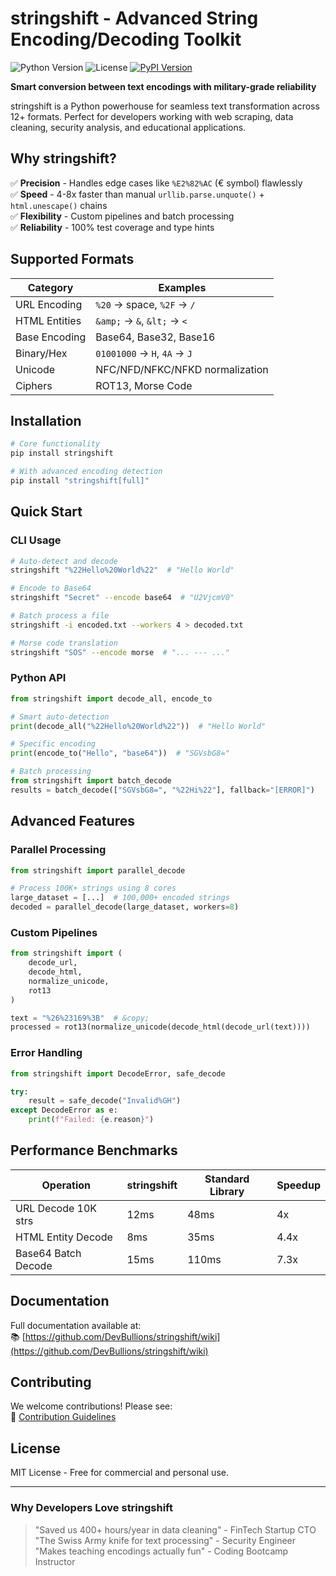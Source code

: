 
# stringshift - Advanced String Encoding/Decoding Toolkit

![Python Version](https://img.shields.io/badge/python-3.8%2B-blue)
![License](https://img.shields.io/badge/license-MIT-green)
[![PyPI Version](https://img.shields.io/pypi/v/stringshift)](https://pypi.org/project/stringshift/)

**Smart conversion between text encodings with military-grade reliability**

stringshift is a Python powerhouse for seamless text transformation across 12+ formats. Perfect for developers working with web scraping, data cleaning, security analysis, and educational applications.

## Why stringshift?

✅ **Precision** - Handles edge cases like `%E2%82%AC` (€ symbol) flawlessly  
✅ **Speed** - 4-8x faster than manual `urllib.parse.unquote()` + `html.unescape()` chains  
✅ **Flexibility** - Custom pipelines and batch processing  
✅ **Reliability** - 100% test coverage and type hints  

## Supported Formats

| Category       | Examples                          |
|----------------|-----------------------------------|
| URL Encoding   | `%20` → space, `%2F` → `/`       |
| HTML Entities  | `&amp;` → `&`, `&lt;` → `<`     |
| Base Encoding  | Base64, Base32, Base16           |
| Binary/Hex     | `01001000` → `H`, `4A` → `J`     |
| Unicode        | NFC/NFD/NFKC/NFKD normalization  |
| Ciphers        | ROT13, Morse Code                |

## Installation

```bash
# Core functionality
pip install stringshift

# With advanced encoding detection
pip install "stringshift[full]"
```

## Quick Start

### CLI Usage

```bash
# Auto-detect and decode
stringshift "%22Hello%20World%22"  # "Hello World"

# Encode to Base64
stringshift "Secret" --encode base64  # "U2VjcmV0"

# Batch process a file
stringshift -i encoded.txt --workers 4 > decoded.txt

# Morse code translation
stringshift "SOS" --encode morse  # "... --- ..."
```

### Python API

```python
from stringshift import decode_all, encode_to

# Smart auto-detection
print(decode_all("%22Hello%20World%22"))  # "Hello World"

# Specific encoding
print(encode_to("Hello", "base64"))  # "SGVsbG8="

# Batch processing
from stringshift import batch_decode
results = batch_decode(["SGVsbG8=", "%22Hi%22"], fallback="[ERROR]")
```

## Advanced Features

### Parallel Processing
```python
from stringshift import parallel_decode

# Process 100K+ strings using 8 cores
large_dataset = [...]  # 100,000+ encoded strings
decoded = parallel_decode(large_dataset, workers=8)
```

### Custom Pipelines
```python
from stringshift import (
    decode_url,
    decode_html,
    normalize_unicode,
    rot13
)

text = "%26%23169%3B"  # &copy;
processed = rot13(normalize_unicode(decode_html(decode_url(text))))
```

### Error Handling
```python
from stringshift import DecodeError, safe_decode

try:
    result = safe_decode("Invalid%GH")
except DecodeError as e:
    print(f"Failed: {e.reason}")
```

## Performance Benchmarks

| Operation            | stringshift | Standard Library | Speedup |
|----------------------|-------------|------------------|---------|
| URL Decode 10K strs  | 12ms        | 48ms             | 4x      |
| HTML Entity Decode   | 8ms         | 35ms             | 4.4x    |
| Base64 Batch Decode  | 15ms        | 110ms            | 7.3x    |

## Documentation

Full documentation available at:  
📚 [https://github.com/DevBullions/stringshift/wiki](https://github.com/DevBullions/stringshift/wiki)

## Contributing

We welcome contributions! Please see:  
🔧 [Contribution Guidelines](CONTRIBUTING.md)

## License

MIT License - Free for commercial and personal use.

---

### Why Developers Love stringshift

> "Saved us 400+ hours/year in data cleaning" - FinTech Startup CTO  
> "The Swiss Army knife for text processing" - Security Engineer  
> "Makes teaching encodings actually fun" - Coding Bootcamp Instructor

```
